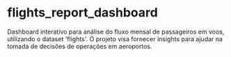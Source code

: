 # flights_report_dashboard
Dashboard interativo para análise do fluxo mensal de passageiros em voos, utilizando o dataset 'flights'. O projeto visa fornecer insights para ajudar na tomada de decisões de operações em aeroportos.
